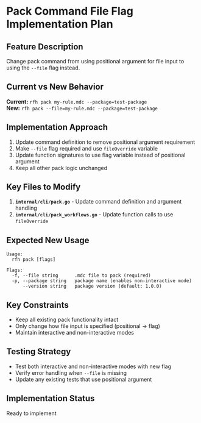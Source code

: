 # Pack Command File Flag Implementation Plan

## Feature Description
Change pack command from using positional argument for file input to using the `--file` flag instead.

## Current vs New Behavior
**Current:** `rfh pack my-rule.mdc --package=test-package`  
**New:** `rfh pack --file=my-rule.mdc --package=test-package`

## Implementation Approach
1. Update command definition to remove positional argument requirement
2. Make `--file` flag required and use `fileOverride` variable
3. Update function signatures to use flag variable instead of positional argument
4. Keep all other pack logic unchanged

## Key Files to Modify
1. **`internal/cli/pack.go`** - Update command definition and argument handling
2. **`internal/cli/pack_workflows.go`** - Update function calls to use `fileOverride`

## Expected New Usage
```
Usage:
  rfh pack [flags]

Flags:
  -f, --file string      .mdc file to pack (required)
  -p, --package string   package name (enables non-interactive mode)  
      --version string   package version (default: 1.0.0)
```

## Key Constraints
- Keep all existing pack functionality intact
- Only change how file input is specified (positional → flag)
- Maintain interactive and non-interactive modes

## Testing Strategy
- Test both interactive and non-interactive modes with new flag
- Verify error handling when `--file` is missing
- Update any existing tests that use positional argument

## Implementation Status
Ready to implement